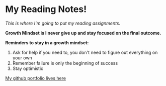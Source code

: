 # My Reading Notes!

*This is where I'm going to put my reading assignments.*

**Growth Mindset is I never give up and stay focused on the final outcome.**

**Reminders to stay in a growth mindset:**
1. Ask for help if you need to, you don't need to figure out everything on your own
2. Remember failure is only the beginning of success
3. Stay optimistic 

[My github portfolio lives here](https://github.com/sarahamer13)
